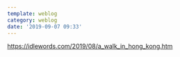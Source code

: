 ```yaml
---
template: weblog
category: weblog
date: '2019-09-07 09:33'
---
```

https://idlewords.com/2019/08/a_walk_in_hong_kong.htm
